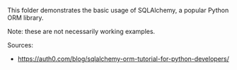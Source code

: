 This folder demonstrates the basic usage of SQLAlchemy, a popular Python ORM library.

Note: these are not necessarily working examples.

Sources:
- https://auth0.com/blog/sqlalchemy-orm-tutorial-for-python-developers/
